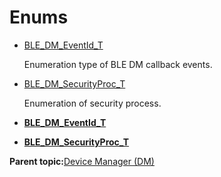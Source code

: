 # Enums

-   [BLE\_DM\_EventId\_T](GUID-65F57110-C2EB-4489-BF68-33BCBDD490B1.md)

    Enumeration type of BLE DM callback events.

-   [BLE\_DM\_SecurityProc\_T](GUID-E13B9F98-7A79-4432-9405-BDC4164B24A5.md)

    Enumeration of security process.


-   **[BLE\_DM\_EventId\_T](GUID-65F57110-C2EB-4489-BF68-33BCBDD490B1.md)**  

-   **[BLE\_DM\_SecurityProc\_T](GUID-E13B9F98-7A79-4432-9405-BDC4164B24A5.md)**  


**Parent topic:**[Device Manager \(DM\)](GUID-6252D889-CF34-48B9-9875-902727D90DFF.md)

